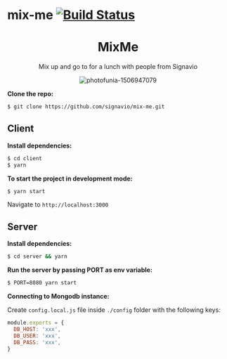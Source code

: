 # mix-me [![Build Status](https://travis-ci.org/signavio/mix-me.svg?branch=master)](https://travis-ci.org/signavio/mix-me)

<div align="center">
<h1>MixMe</h1>

Mix up and go to for a lunch with people from Signavio
</div>

<div align='center'>

![photofunia-1506947079](https://user-images.githubusercontent.com/9251327/31077346-7d589bf2-a77e-11e7-8da5-fcf1e944fb88.jpg)

</div>

**Clone the repo:**
```bash
$ git clone https://github.com/signavio/mix-me.git
```

## Client

**Install dependencies:**
```bash
$ cd client
$ yarn
```

**To start the project in development mode:**
```bash
$ yarn start
```

Navigate to `http://localhost:3000`

## Server

**Install dependencies:**

```bash
$ cd server && yarn
```

**Run the server by passing PORT as env variable:**

```bash
$ PORT=8080 yarn start
```

**Connecting to Mongodb instance:**

Create `config.local.js` file inside `./config` folder with the following keys:

```javascript
module.exports = {
  DB_HOST: 'xxx',
  DB_USER: 'xxx',
  DB_PASS: 'xxx',
}
```